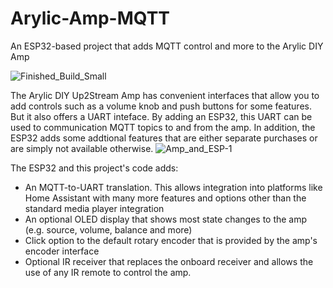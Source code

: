 # Arylic-Amp-MQTT
An ESP32-based project that adds MQTT control and more to the Arylic DIY Amp

![Finished_Build_Small](https://user-images.githubusercontent.com/55962781/216686591-e848d1ba-e7c6-480c-b4ff-9059607b4078.jpg)

The Arylic DIY Up2Stream Amp has convenient interfaces that allow you to add controls such as a volume knob and push buttons for some features.  But it also offers a UART inteface.  By adding an ESP32, this UART can be used to communication MQTT topics to and from the amp.  In addition, the ESP32 adds some addtional features that are either separate purchases or are simply not available otherwise.
![Amp_and_ESP-1](https://user-images.githubusercontent.com/55962781/216690120-c7f31c5c-ce18-435c-a237-52d0bc3eb07f.png)

The ESP32 and this project's code adds:

- An MQTT-to-UART translation.  This allows integration into platforms like Home Assistant with many more features and options other than the standard media player integration
- An optional OLED display that shows most state changes to the amp (e.g. source, volume, balance and more)
- Click option to the default rotary encoder that is provided by the amp's encoder interface
- Optional IR receiver that replaces the onboard receiver and allows the use of any IR remote to control the amp.

